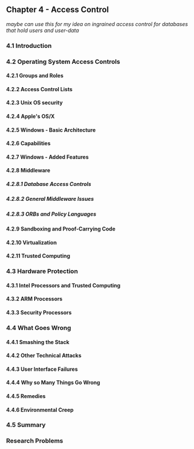 ## Chapter 4 - Access Control
_maybe can use this for my idea on ingrained access control for databases that hold users and user-data_

### 4.1 Introduction

### 4.2 Operating System Access Controls

#### 4.2.1 Groups and Roles

#### 4.2.2 Access Control Lists

#### 4.2.3 Unix OS security

#### 4.2.4 Apple's OS/X

#### 4.2.5 Windows - Basic Architecture

#### 4.2.6 Capabilities

#### 4.2.7 Windows - Added Features

#### 4.2.8 Middleware

##### 4.2.8.1 Database Access Controls

##### 4.2.8.2 General Middleware Issues

##### 4.2.8.3 ORBs and Policy Languages

#### 4.2.9 Sandboxing and Proof-Carrying Code

#### 4.2.10 Virtualization

#### 4.2.11 Trusted Computing

### 4.3 Hardware Protection

#### 4.3.1 Intel Processors and Trusted Computing

#### 4.3.2 ARM Processors

#### 4.3.3 Security Processors

### 4.4 What Goes Wrong

#### 4.4.1 Smashing the Stack

#### 4.4.2 Other Technical Attacks

#### 4.4.3 User Interface Failures

#### 4.4.4 Why so Many Things Go Wrong

#### 4.4.5 Remedies

#### 4.4.6 Environmental Creep

### 4.5 Summary

### Research Problems
